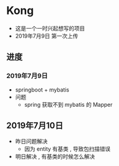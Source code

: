 # Kong
* 这是一个一时兴起想写的项目
* 2019年7月9日 第一次上传
## 进度
### 2019年7月9日
* springboot + mybatis
* 问题
    * spring 获取不到 mybatis 的 Mapper 
## 2019年7月10日
* 昨日问题解决
    * 因为 entity 有基类 , 导致包扫描错误
* 明日解决 , 有基类的时候怎么解决
